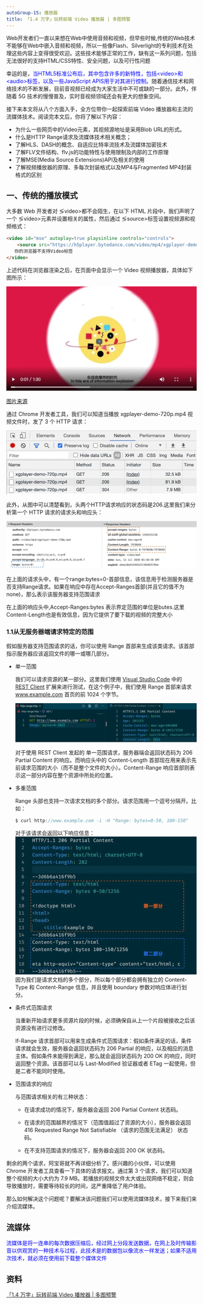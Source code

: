 ```yaml
---
autoGroup-15: 播放器
title: 「1.4 万字」玩转前端 Video 播放器 | 多图预警 
---
```

Web开发者们一直以来想在Web中使用音频和视频，但早些时候,传统的Web技术不能够在Web中嵌入音频和视频，所以一些像Flash、Silverlight的专利技术在处理这些内容上变得很受欢迎。这些技术能够正常的工作，缺有这一系列问题，包括无法很好的支持HTML/CSS特性、安全问题，以及可行性问题

幸运的是，<span style="color: blue">当HTML5标准公布后，其中包含许多的新特性，包括&lt;video&gt;和&lt;audio&gt;标签，以及一些JavaScript APIS用于对其进行控制。</span>随着通信技术和网络技术的不断发展，目前音视频已经成为大家生活中不可或缺的一部分。此外，伴随着 5G 技术的慢慢普及，实时音视频领域还会有更大的想象空间。

接下来本文将从八个方面入手，全方位带你一起探索前端 Video 播放器和主流的流媒体技术。阅读完本文后，你将了解以下内容：
- 为什么一些网页中的Video元素，其视频源地址是采用Blob URL的形式。
- 什么是HTTP Range请求及流媒体技术相关概念；
- 了解HLS、DASH的概念、自适应比特率流技术及流媒体加密技术
- 了解FLV文件结构、flv.js的功能特性与使用限制及内部的工作原理
- 了解MSE(Media Source Extensions)API及相关的使用
- 了解视频播放器的原理、多每次封装格式以及MP4与Fragmented MP4封装格式的区别

## 一、传统的播放模式
大多数 Web 开发者对 &lg;video&gt;都不会陌生，在以下 HTML 片段中，我们声明了一个 &lg;video&gt;元素并设置相关的属性，然后通过 &lg;source&gt;标签设置视频源和视频格式：
```html
<video id="mse" autoplay=true playsinline controls="controls">
    <source src="https://h5player.bytedance.com/video/mp4/xgplayer-demo-720p.mp4" type="video/mp4">
   你的浏览器不支持Video标签
</video>
```
上述代码在浏览器渲染之后，在页面中会显示一个 Video 视频播放器，具体如下图所示：

![demo-mp4](./images/1e25d0f1fd0cf6a56b7b07c756c2112b.jpg)

[图片来源](https://v2.h5player.bytedance.com/examples/)

通过 Chrome 开发者工具，我们可以知道当播放 xgplayer-demo-720p.mp4 视频文件时，发了 3 个 HTTP 请求：

![network](./images/b8186bc5a11af80698ab79ea38777c67.jpg)

此外，从图中可以清楚看到，头两个HTTP请求响应的状态码是206.这里我们来分析第一个 HTTP 请求的请求头和响应头：

![mp4请求头](./images/13e007c6ea66e77f47e44b9826fbd94e.png)

在上面的请求头中，有一个range:bytes=0-首部信息，该信息用于检测服务器是否支持Range请求。如果在响应中存在Accept-Ranges首部(并且它的值不为none)，那么表示该服务器支持范围请求

在上面的响应头中,Accept-Ranges:bytes 表示界定范围的单位是butes.这里Content-Length也是有效信息，因为它提供了要下载的视频的完整大小

### 1.1从无服务器端请求特定的范围
假如服务器支持范围请求的话，你可以使用 Range 首部来生成该类请求。该首部指示服务器应该返回文件的哪一或哪几部分。

- 单一范围

    我们可以请求资源的某一部分。这里我们使用 [Visual Studio Code](https://marketplace.visualstudio.com/vscode) 中的 [REST Client](https://marketplace.visualstudio.com/items?itemName=humao.rest-client) 扩展来进行测试，在这个例子中，我们使用 Range 首部来请求 www.example.com 首页的前 1024 个字节。

    ![单一范围](./images/070bc69e98fffb71a7d741efe4fd3e66.png)

    对于使用 REST Client 发起的 单一范围请求，服务器端会返回状态码为 206 Partial Content 的响应。而响应头中的 Content-Length 首部现在用来表示先前请求范围的大小（而不是整个文件的大小）。Content-Range 响应首部则表示这一部分内容在整个资源中所处的位置。

- 多重范围

    Range 头部也支持一次请求文档的多个部分。请求范围用一个逗号分隔开。比如：

    ```js
    $ curl http://www.example.com -i -H "Range: bytes=0-50, 100-150"
    ```
    对于该请求会返回以下响应信息：
    ![多重范围](./images/2553a3e3e4fe009ba5f68f4615afe1e8.png)
    因为我们是请求文档的多个部分，所以每个部分都会拥有独立的 Content-Type 和 Content-Range 信息，并且使用 boundary 参数对响应体进行划分。

- 条件式范围请求

    当重新开始请求更多资源片段的时候，必须确保自从上一个片段被接收之后该资源没有进行过修改。

    If-Range 请求首部可以用来生成条件式范围请求：假如条件满足的话，条件请求就会生效，服务器会返回状态码为 206 Partial 的响应，以及相应的消息主体。假如条件未能得到满足，那么就会返回状态码为 200 OK 的响应，同时返回整个资源。该首部可以与 Last-Modified 验证器或者 ETag 一起使用，但是二者不能同时使用。
- 范围请求的响应

    与范围请求相关的有三种状态：
    - 在请求成功的情况下，服务器会返回 206 Partial Content 状态码。

    - 在请求的范围越界的情况下（范围值超过了资源的大小），服务器会返回 416 Requested Range Not Satisfiable （请求的范围无法满足） 状态码。

    - 在不支持范围请求的情况下，服务器会返回 200 OK 状态码。

剩余的两个请求，阿宝哥就不再详细分析了。感兴趣的小伙伴，可以使用 Chrome 开发者工具查看一下具体的请求报文。通过第 3 个请求，我们可以知道整个视频的大小大约为 7.9 MB。若播放的视频文件太大或出现网络不稳定，则会导致播放时，需要等待较长的时间，这严重降低了用户体验。

那么如何解决这个问题呢？要解决该问题我们可以使用流媒体技术，接下来我们来介绍流媒体。

## 流媒体
<span style="color: blue">流媒体是将一连串的每次数据压缩后，经过网上分段发送数据，在网上及时传输影音以供观赏的一种技术与过程，此技术是的数据包以像流水一样发送；如果不适用次技术，就必须在使用前下载整个媒体文件</span>



## 资料
[「1.4 万字」玩转前端 Video 播放器 | 多图预警](https://xie.infoq.cn/article/8d2b0ba59ea03dd458a902ef0)